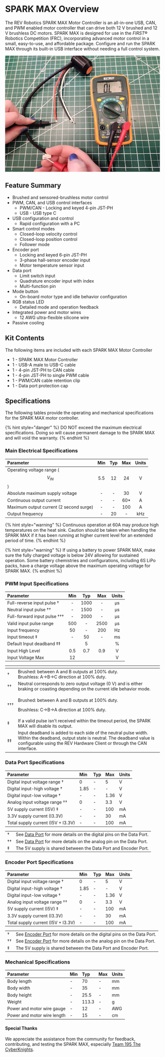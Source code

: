 # SPARK MAX Overview

The REV Robotics SPARK MAX Motor Controller is an all-in-one USB, CAN, and PWM enabled motor controller that can drive both 12 V brushed and 12 V brushless DC motors. SPARK MAX is designed for use in the _FIRST_® Robotics Competition \(FRC\), incorporating advanced motor control in a small, easy-to-use, and affordable package. Configure and run the SPARK MAX through its built-in USB interface without needing a full control system.

![](.gitbook/assets/image.png)

## Feature Summary

* Brushed and sensored-brushless motor control
* PWM, CAN, and USB control interfaces
  * PWM/CAN - Locking and keyed 4-pin JST-PH
  * USB - USB type C
* USB configuration and control
  * Rapid configuration with a PC
* Smart control modes
  * Closed-loop velocity control
  * Closed-loop position control
  * Follower mode
* Encoder port
  * Locking and keyed 6-pin JST-PH
  * 3-phase hall-sensor encoder input
  * Motor temperature sensor input
* Data port
  * Limit switch input
  * Quadrature encoder input with index
  * Multi-function pin
* Mode button
  * On-board motor type and idle behavior configuration
* RGB status LED
  * Detailed mode and operation feedback
* Integrated power and motor wires
  * 12 AWG ultra-flexible silicone wire
* Passive cooling

## Kit Contents

The following items are included with each SPARK MAX Motor Controller

* 1 - SPARK MAX Motor Controller
* 1 - USB-A male to USB-C cable
* 1 - 4-pin JST-PH to CAN cable
* 1 - 4-pin JST-PH to single PWM cable
* 1 - PWM/CAN cable retention clip
* 1 - Data port protection cap

## Specifications

The following tables provide the operating and mechanical specifications for the SPARK MAX motor controller.

{% hint style="danger" %}
DO NOT exceed the maximum electrical specifications. Doing so will cause permanent damage to the SPARK MAX and will void the warranty.
{% endhint %}

### Main Electrical Specifications

| **Parameter** | **Min** | **Typ** | **Max** | **Units** |
| :--- | :---: | :---: | :---: | :---: |
| Operating voltage range \($$V_{IN}$$\) | 5.5 | 12 | 24 | V |
| Absolute maximum supply voltage | - | - | 30 | V |
| Continuous output current | - | - | 60\* | A |
| Maximum output current \(2 second surge\) | - | - | 100 | A |
| Output frequency | - | 20 | - | kHz |

{% hint style="warning" %}
Continuous operation at 60A may produce high temperatures on the heat sink. Caution should be taken when handling the SPARK MAX if it has been running at higher current level for an extended period of time.
{% endhint %}

{% hint style="warning" %}
If using a battery to power SPARK MAX, make sure the fully charged voltage is below 24V allowing for sustained operation. Some battery chemistries and configurations, including 6S LiPo packs, have a charge voltage above the maximum operating voltage for SPARK MAX.
{% endhint %}

### PWM Input Specifications

| **Parameter** | **Min** | **Typ** | **Max** | **Units** |
| :--- | :---: | :---: | :---: | :---: |
| Full-reverse input pulse † | - | 1000 | - | μs |
| Neutral input pulse †† | - | 1500 | - | μs |
| Full-forward input pulse ††† | - | 2000 | - | μs |
| Valid input pulse range | 500 | - | 2500 | μs |
| Input frequency | 50 |  - | 200 | Hz  |
| Input timeout ‡ | - | 50 | - | ms |
| Default Input deadband ‡‡ |  | 5 |  | % |
| Input High Level | 0.5 | 0.7 | 0.9 | V |
| Input Voltage Max | 12 |  |  | V |

<table>
  <thead>
    <tr>
      <th style="text-align:left"></th>
      <th style="text-align:left"></th>
    </tr>
  </thead>
  <tbody>
    <tr>
      <td style="text-align:left">&#x2020;</td>
      <td style="text-align:left">Brushed: between A and B outputs at 100% duty.
        <br />Brushless: A-&gt;B-&gt;C direction at 100% duty.</td>
    </tr>
    <tr>
      <td style="text-align:left">&#x2020;&#x2020;</td>
      <td style="text-align:left">Neutral corresponds to zero output voltage (0 V) and is either braking
        or coasting depending on the current idle behavior mode.</td>
    </tr>
    <tr>
      <td style="text-align:left">&#x2020;&#x2020;&#x2020;</td>
      <td style="text-align:left">
        <p>Brushed: between A and B outputs at 100% duty.</p>
        <p>Brushless: C-&gt;B-&gt;A direction at 100% duty.</p>
      </td>
    </tr>
    <tr>
      <td style="text-align:left">&#x2021;</td>
      <td style="text-align:left">If a valid pulse isn&apos;t received within the timeout period, the SPARK
        MAX will disable its output.</td>
    </tr>
    <tr>
      <td style="text-align:left">&#x2021;&#x2021;</td>
      <td style="text-align:left">Input deadband is added to each side of the neutral pulse width. Within
        the deadband, output state is neutral. The deadband value is configurable
        using the REV Hardware Client or through the CAN interface.</td>
    </tr>
  </tbody>
</table>

### Data Port Specifications

| **Parameter** | **Min** | **Typ** | **Max** | **Units** |
| :--- | :--- | :--- | :--- | :--- |
| Digital input voltage range †  | 0 | - | 5 | V |
| Digital input-high voltage † | 1.85 | - | - | V |
| Digital input-low voltage † | - | - | 1.36 | V |
| Analog input voltage range †† | 0 | - | 3.3 | V |
| 5V supply current \(I5V\) ‡ | - | - | 100  | mA  |
| 3.3V supply current \(I3.3V\) | - | - | 30 | mA |
| Total supply current \(I5V + I3.3V\) | - | - | 100 | mA |

|  |  |
| :--- | :--- |
| † | See [Data Port](feature-description/data-port.md) for more details on the digital pins on the Data Port. |
| ††  | See [Data Port](feature-description/data-port.md) for more details on the analog pin on the Data Port. |
| ‡  | The 5V supply is shared between the Data Port and Encoder Port. |

### Encoder Port Specifications

| **Parameter** | **Min** | **Typ** | **Max** | **Units** |
| :--- | :--- | :--- | :--- | :--- |
| Digital input voltage range † | 0 | - | 5 | V |
| Digital input-high voltage † | 1.85 | - | - | V |
| Digital input-low voltage † | - | - | 1.36 | V |
| Analog input voltage range †† | 0 | - | 3.3 | V |
| 5V supply current \(I5V\) ‡ | - | - | 100  | mA  |
| 3.3V supply current \(I3.3V\) | - | - | 30 | mA |
| Total supply current \(I5V + I3.3V\) | - | - | 100 | mA |

|  |  |
| :--- | :--- |
| † | See [Encoder Port](feature-description/encoder-port.md) for more details on the digital pins on the Data Port. |
| †† | See [Encoder Port](feature-description/encoder-port.md) for more details on the analog pin on the Data Port. |
| ‡ | The 5V supply is shared between the Data Port and Encoder Port. |

### Mechanical Specifications

| **Parameter** | **Min** | **Typ** | **Max** | **Units** |
| :--- | :--- | :--- | :--- | :--- |
| Body length | - | 70 | - | mm |
| Body width | - | 35 | - | mm |
| Body height | - | 25.5 | - | mm |
| Weight | - | 113.3 | - | g |
| Power and motor wire gauge | - | 12 | -  | AWG  |
| Power and motor wire length | - | 15 | - | cm |

#### Special Thanks

We appreciate the assistance from the community for feedback, contributing, and testing the SPARK MAX, especially [Team 195 The CyberKnights](https://team195.com/).

